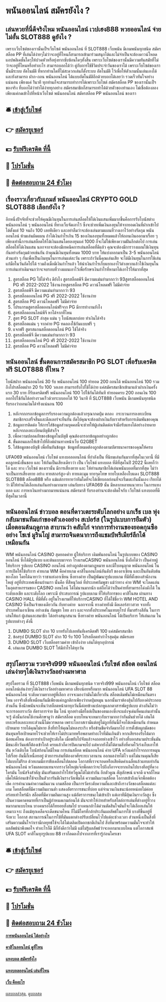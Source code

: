 # พนันออนไลน์ สมัครยังไง ?
## เล่นหวยที่นี่ดีจริงไหม พนันออนไลน์ เวปเฮง888 หวยออนไลน์ จ่ายไม่อั้น SLOT888 ดูยังไง ?
เพราะเว็บไซต์ของเรานั้นเป็ฯเว็บไซต์ พนันออนไลน์ ที่ SLOT888 เว็บพนัน มีเกมพนันทุกชนิด สมัครสล็อต PP ที่เล่นได้ง่ายๆไม่ว่าจะอยู่ที่ไหนก็สามารถเข้ามาร่วมสนุกได้และไม่จำเป็นจะต้องดาวน์โหลดแอปพลิเคชั้นใดๆให้ปวดหัวหรือยุ่งยากซับซ้อนใดๆทั้งสิ้น เพราะเว็บไซต์ของเรานั้นมีความทันสมัยที่ไม่ว่าจะอยู่ที่ไหนหรือทำอะไร สามารถบอกได้ว่า คู่กับการใช้ชีวิตประจำวันของเราได้ เพราะเว็บไซต์ของเรานั้นมีระบบ อัตโนมัติ ที่หากท่านใดที่ไม่สะดวกเล่นก็ตั้งระบบ อัตโนมัติ ไว้เพื่อให้ตัวเกมนั้นเล่นเองได้และยังสามารถ ฝาก-ถอน พนันออนไลน์ ได้แบบอัตโนมัติอีกด้วยบอกได้เลยว่า รวดเร็วทันใจอย่างแน่นอน เพียงแค่ 1นาที ทุกท่านก็จะสามารถทำการได้เพราะเว็บไซต์ สมัครสล็อต PP ของเรานั้นเป็ฯของจริง ที่บอกได้ว่าทำได้ง่ายทุกอย่าง สมัครสมาชิกก็สามารถทำได้ด้วยตัวของท่านเอง ไม่เชื่อต้องลองเพียงแค่กดเข้าไปที่หน้าเว็บไซต์ พนันออนไลน์ สมัครสล็อต PP พนันออนไลน์ ของเรา

## 🛎 [เข้าสู่เว็บไซต์](https://bit.ly/3SdLNi2)
## 👉 [สมัครยูเซอร์](https://bit.ly/3SdLNi2)
## 💵 [รับฟรีเครดิต ที่นี้](https://bit.ly/3dyRKHj)
## 👑 [โปรโมชั่น](https://bit.ly/3dyRKHj)
## 📱 [ติดต่อสอบถาม 24 ชัวโมง](https://bit.ly/3dyRKHj)

## เรื่องราวเกี่ยวกับเกมส์ พนันออนไลน์ CRYPTO GOLD SLOT888 เลือกยังไง ?
อีกหนึ่งปัจจัยที่จะช่วยให้คุณมีเงินทุนในการเล่นสล็อตให้ได้เงินแสนเพิ่มมากขึ้นคือการรับโบนัสต่าง พนันออนไลน์ ๆ พนันออนไลน์ ที่ทางเว็บจัดเอาไว้ ซึ่งจะช่วยเพิ่มเงินลงทุนให้จากยอดเงินที่ฝากเข้าไปได้ตั้งแต่ 10 จนถึง 100 เลยทีเดียว และอย่าลืมว่าจะต้องเล่นตามแผนที่วางเอาไว้อย่างรัดกุม พนันออนไลน์ ห้ามเล่นผิดแผน ถ้าได้เงินกำไรเกิน 15 ของเงินลงทุนทั้งหมดแล้วให้ถอนเงินออกมาเรื่อย ๆ เพียงเท่านี้การเล่นสล็อตให้ได้เงินแสนโดยลงทุนแค่ 1000 ก็จะไม่ใช่เพียงความฝันอีกต่อไป
การเล่นสล็อตให้ได้เงินแสน นอกจากจะต้องมีเทคนิคการเล่นสล็อตที่ดีแล้ว คุณจะต้องมีการวางแผนใช้เงินทุนกันอย่างรัดกุมด้วยเช่นกัน ถ้าคุณมีเงินทุนทั้งหมด 1000 บาท ให้แบ่งออกมาเป็น 3-5 พนันออนไลน์ ส่วนเท่า ๆ กันเพื่อเป็นเงินทุนในการเล่นแต่ละวัน เพราะถ้าวันนี้คุณเล่นเสีย จะได้มีเงินทุนในการใช้เล่นแก้มือในวันถัดไปได้ รวมถึงเมื่อมีเงินกำไรแล้ว ให้นำเงินกำไรเก็บแยกเอาไว้ต่างหากแล้วใช้เงินทุนในการเล่นเท่าเดิมจนกว่าจะจบรอบที่วางแผนเอาไว้เพื่อรักษาเงินกำไรที่หามาได้เอาไว้ให้มากที่สุด
1. สูตรสล็อต PG ใช้ได้จริง ดียังไง สูตรสล็อตพีจี มีความแม่นยำมากกว่า 93สูตรสล็อตออนไลน์ PG ฟรี 2022-2022 ใช้งานง่ายสูตรสล็อต PG ดาวน์โหลดฟรี ไม่มีค่าจ่าย
2. สูตรสล็อตพีจี มีความแม่นยำมากกว่า 93
3. สูตรสล็อตออนไลน์ PG ฟรี 2022-2022 ใช้งานง่าย
4. สูตรสล็อต PG ดาวน์โหลดฟรี ไม่มีค่าจ่าย
5. โปรแกรมสูตรสล็อตออนไลน์ฟรีจาก PG มีการทำงานยังไง
6. สูตรสล็อตออนไลน์พีจี หาได้จากที่ไหน
7. สูตร PG SLOT ล่าสุด แม่น ๆ โบนัสแตกบ่อย ทำเงินได้จริง
8. สูตรสล็อตแม่น ๆ จากค่าย PG ทดลองใช้กันแบบฟรี ๆ
9. แจกฟรี สูตรสแกนสล็อตออนไลน์ PG ใช้ได้จริง
10. สูตรสล็อตพีจี มีความแม่นยำมากกว่า 93
11. สูตรสล็อตออนไลน์ PG ฟรี 2022-2022 ใช้งานง่าย
12. สูตรสล็อต PG ดาวน์โหลดฟรี ไม่มีค่าจ่าย

## พนันออนไลน์ ขั้นตอนการสมัครสมาชิก PG SLOT เพื่อรับเครดิตฟรี SLOT888 ที่ไหน ?
โบนัสฝาก พนันออนไลน์ 30 รับ พนันออนไลน์ 100 ทํายอด 200 ถอนได้ พนันออนไลน์ 100 รวมถึงโปรสล็อตฝาก 20 รับ 100 วอเลท สามารถรับไปใช้ได้ง่าย แค่สมัครสมาชิกเข้ามาแล้วฝากเงินครั้งแรก 30 บาท ก็รับเครดิตฟรี พนันออนไลน์ 100 ไปใช้กันได้ทันที ทํายอดครบ 200 ถอนเงิน 100 ออกไปใช้กันได้อย่างรวดเร็วด้วยระบบออโต้ 10 วินาที ที่ SLOT888 เว็บพนัน มีเกมพนันทุกชนิด รับรองว่าถอนเงินได้จริงแน่นอน 100
1. หลังจากกรอกข้อมูลการรับรองความถูกต้องแล้วกรุณากดปุ่ม ตกลง  กระบวนการลงทะเบียนสมาชิกจะเสร็จสิ้นและดีลเลอร์จะยืนยัน ถัดไปคุณจะต้องฝากเงินกับเราสำหรับการเดิมพันของคุณ
2. ข้อมูลการติดต่อ ให้การใส่ข้อมูลส่วนบุคคลนี้จะช่วยให้ผู้เล่นติดต่อเจ้ามือรับแทงได้อย่างง่ายดายหลังจากลงทะเบียนบัญชีสำเร็จ
3. เพื่อความปลอดภัยของข้อมูลในบัญชี คุณต้องกรอกข้อมูลอย่างถูกต้อง
4. ขั้นตอนแลกให้เข้าไปที่ลิงค์ผ่านทางหน้าเว็บ G2GBET
5. ใส่ข้อมูลของบัญชี เพื่อยืนยันข้อมูล  ข้อมูลทั้งหมดต้องถูกต้องตามบัตรธนาคารของคุณให้ครบ

UFA069 พนันออนไลน์ เว็บไซต์ แทงบอลออนไลน์ ที่กำลังเป็น ที่นิยมเล่นกันมากที่สุดในเวลานี้ ที่มีคอลูกหนังชื่นชอบ และ ให้กันเป็นเสียงเดียวว่า เป็น เว็บไซต์ แทงบอล ที่ดีที่สุดในปี 2022 นี้เลยก็ว่าได้ และ ทาง เว็บไซต์ ของเรานั้น มีการเสี่ยงทาย และ ให้ท่านสมาชิกได้เล่นพนันบอลที่มากที่สุด ไม่ว่าจะเป็นการเสี่ยงทาย อย่าง ทายสกอร์สูง-ต่ำ ทายเตะมุม ทายจุดโทษ ทายใบเหลืองใบแดง SLOT888 SLOT888 สล็อต888 หรือ แม้แต่การทายว่าทีมใดที่จะได้เขี่ยบอลก่อนที่จะเริ่มเตะกันนั้นเอง เรียกได้ว่า มีให้ท่านได้เลือกเล่นกันอย่างมากมาย เล่นกับทาง UFA069 นั้น มีหลากหลายแนวทาง ในการแทงบอล และ การหาเงินอย่างมากมายแน่นอน สมัครมาสิ รับรองท่านจะต้องติดใจกับ เว็บไซต์ แทงบอลที่ดีที่สุดในเวลานี้

## พนันออนไลน์ ข่าวบอล ตอนที่ดาวเตะระดับโลกอย่าง แกเร็ธ เบล พุ่งกลับมาชนทีมเก่าของตัวเองอย่าง สเปอร์ส (ในรูปแบบการยืมตัว) เมื่อตอนต้นฤดูกาล สาบานว่า คลับไก่ จากการทำงานของยอดกุนซืออย่าง โชเซ่ มูรินโญ่ สามารถจินตนาการถึงแชมป์พรีเมียร์ลีกได้เหมือนกัน
WM พนันออนไลน์ CASINO สุดยอดค่าย ผู้ให้บริการ เดิมพันออนไลน์ ในรูปแบบของ CASINO ออนไลน์ ซึ่งได้มีรูปแบบ และต้นแบบมาจาก โรงแรมCASINO พนันออนไลน์ ซึ่งถือได้ว่า เป็นค่ายผู้ให้บริการ รูปแบบ CASINO ออนไลน์ อย่างถูกต้องตามกฎหมาย และมีใบอนุญาต พนันออนไลน์ ในการเปิดให้ใช้บริการ ค่ายเกม WM คือค่ายเกม คาสิโนออนไลน์อันดับ1 ของอาเซียน และเป็นอันดับต้น ของโลก โดยได้ฉายาว่า ราชาแห่งอาเซียน ซึ่งทางค่าย เป็นผู้พัฒนารูปแบบเกม ที่มีที่ตั้งของสำนักงานใหญ่ อยู่ที่ประเทศเพื่อนบ้านเรา นั้นคือ ที่สีหนุวิลล์ ที่ประเทศกัมพูชา
แม้ว่าทาง ค่าย WM จะโลดแล่น ในอุตสาหกรรมของ CASINO ออนไลน์ ได้ไม่นานมากนัก แต่ถือได้ว่าเป็นค่ายที่สามารถโด่งดังได้ ในระดับเอเชีย และระดับโลก เพราะมี ประสบการณ์ รูปแบบเกม ที่ให้บริการของ คาสิโนสด ผ่านทาง CASINO HALL ที่มีที่ตั้ง อยู่ในโรงแรมที่ให้บริการCASINO ที่ได้ใช้ชื่อว่า WM HOTEL AND CASINO ซึ่งเป็นเจ้าของเดียวกัน กับทางค่าย  นอกจากนี้ ทางค่ายยังมี ดีลเลอร์สาวสวย จากทั้งประเทศในอาเซียน อย่างเช่น กัมพูชา ไทย ลาว และจากทั้งประเทศในแทบยุโรป ที่มาสร้างสีสัน ในการเล่นให้แก่ ผู้เล่นและสมาชิก ได้อย่างสนุกสนาน ซึ่งทางค่าย พนันออนไลน์ ได้เปิดบริการ ให้เล่นเกม ในรูปแบบต่างๆ ดังนี้
1. DUMBO SLOT ฝาก 10 บาทรับไปเลยทันทีเครดิตฟรี 100 แค่สมัครสมาชิก
2. ข้อสรุป DUMBO SLOT ฝาก 10 รับ 100 โปรสล็อตทำกำไรสุดคุ้ม สมัครเลย
3. DUMBO SLOT เว็บสล็อตรวมค่าย เข้าถึงง่าย เล่นได้ทุกอุปกรณ์
4. เล่นเกม DUMBO SLOT ให้มีกำไรได้ทุกวัน

## สรุปโดยรวม รวยจริง999 พนันออนไลน์ เว็บไซต์ สล็อต ออนไลน์เล่นง่ายๆได้เงินรางวัลอย่างมหาศาล
สรุปโดยรวม ที่ SLOT888 เว็บพนัน มีเกมพนันทุกชนิด รวยจริง999 พนันออนไลน์ เว็บไซต์ สล็อต ออนไลน์เล่นง่ายๆได้เงินรางวัลอย่างมหาศาล เสี่ยงน้อยหรือมาก พนันออนไลน์ UFA SLOT 88 พนันออนไลน์ ระดับความยากอยู่ที่เลือก อาจจะมองว่ามันไม่เกี่ยวกัน สล็อตเดิมพันไม่เหมือนกันตรงไหน เอาจริงสิ่งที่เหมือนกันมีเพียงแค่กฎกติกาเพียงว่ากดปุ่มหมุน นอกนั้นเราต้องลุ้นไปกับองค์ประกอบส่วนอื่น ซึ่งนักพนันจะเห็นว่าสล็อตหน้าตาทุกวันนี้ค่อยข้างแปลกหูแลกตาสารพัดรูปแบบ ต่างกันไม่ว่าจะการออกรางวัล อัตราการจ่าย ธีม ไลน์ ทุกอย่างมีสไตล์เป็นของตนเองซึ่งจะแฝงจุเด่นที่คนเล่นเท่านั้นจะรู้ ดังนั้นก่อนใช้งานศึกษาดูว่า สมัครสล็อต แบบไหนจะเหมาะกับเรามากกว่ากันมันช่วยได้ เล่นได้เยอะหรือเลอะเทอะส่วนนี้ไม่ควรพลาด เพราะโอกาสเรามีแต่อยู่ไม่ถูกที่อันนี้ก็จบได้เหมือนกัน
กำหนดเป้าหมาย รายได้คุณไม่หาย สิ่งที่ทำให้คุณไม่หลงระเริง หรือข้ามขีดจำกัดมากไป การตั้งข้อผูกมัดของต้นทุนหรือเป้าหมายไว้จะช่วยให้เราไม่ประมาทหรือพลาดทำอะไรที่มันเกินตัว หากเสียรองรับได้มากน้อยแค่ไหน ต้องการทำเป้าอยู่ระดับใด เมื่อขยับไปจับแล้วจงถอยห่างเข้าไว้ อย่างที่บอกสนามประชันมันมีชนะสักวันแพ้ก็ต้องเข้าใกล้ ครบแล้วก็ควรปิดเกมจบไป แต่หากยังไม่ได้ตามสิ่งที่คาดไว้เร่งเก็บเอาให้ทัน
หวังเติบโต โบนัสก้อนโตมีไหม การเล่นสล็อต พนันออนไลน์ ค่าย UFA หวังแค่กำไรจากการหมุนไปเรื่อย อันนี้ก็เหนื่อยอยู่ ด้วยการเล่นที่ต้องอาศัยระยะเวลานาน ออกผลง่ายได้ไว แต่ไม่นานคุณก็เสียไปแบบไม่รีรอ ด้วยเกมมีการขับเคลื่อนไปตลอด โอกาสที่เราจะรอดหรือเสียคิดค่าเฉลี่ยแล้วแทบเท่ากัน พนันออนไลน์ หวังผลตอบแทนจากรางวัลใหญ่แจ๊กพ็อตกว่าจะไปถึงก็อาจจะยากเกินไปบางทีอยู่ที่ดวงใครมัน โบนัสจึงสำคัญ มันเสริมผลกำไรให้ทวีคูณได้ไม่เท่ากัน อีกตัวคูณ สัญลักษณ์ แจกดี แจกถี่ไหมเช็คให้ดีก่อนเข้าใช้จะเป็นตัวการันตีเงินรางวัลเพิ่มได้
ความผันผวนสล็อต โอกาสเข้าถึงแจ๊กพ็อตต้องเช็ค การคำนวณค่าความผันผวน เกมสล็อต เป็นการวัดระดับความถี่และเข้าถึงรางวัลของสล็อตแต่ละเกม โดยสล็อตที่มีความผันผวนต่ำ แสดงอัตราการชนะที่บ่อย แต่จำนวนเงินชนะน้อยหน่อยไม่ค่อยอร่อยเท่าไหร่นัก สล็อตที่มีความผันผวนสูง แม้อัตราการชนะไม่เข้าเป้า แต่เอาทีมีลุ้นเงินรางวัลสูง ซึ่งเป็นความคาดหมายที่เราเป็นผู้กำหนดเกมก่อนได้ มันจะทำให้ง่ายสำหรับสไตล์การเล่นที่ต่างอยู่ที่วางหมากมาแบบไหน บางคนรอได้ก็ทยอยสั่งสมไป บางคนกล้าได้ด่วนตัดสินใจมันก็จะได้เลือกเล่นให้เหมาะเจาะ
ถึงแม้ทุกเคล็ดจะเด็ดขนาดไหน ก็ไม่มีใครที่กล้าประกันผลลัพธ์ในการใช้ บางทีขึ้นอยู่ที่จังหวะ โอกาส สถานการณ์ในการใช้ที่มันแตกต่างปรับเปลี่ยนไวไปแต่ละช่วงเวลา ส่วนหนึ่งเป็นสิ่งที่เสริมความมั่นใจว่าเรามีกลยุทธ์ใช้จะได้ไม่เตลิดเปิดอกชกตีเกินไป สิ่งที่มาพร้อมความมั่นใจจะทำให้ผลลัพธ์น่าพึงพอใจ ทำอะไรก็ดี มีก็ยังดีกว่าไม่มี แม้ไม่รู้ผลลัพธ์ว่าจะออกมาแบบไหน แต่โอกาสแพ้ UFA SLOT คาสิโนทุกรูปแบบ 88 เราก็ลดลงไปจากการที่เรารู้ก่อนใครเขา

## 🛎 [เข้าสู่เว็บไซต์](https://bit.ly/3SdLNi2)
## 👉 [สมัครยูเซอร์](https://bit.ly/3SdLNi2)
## 💵 [รับฟรีเครดิต ที่นี้](https://bit.ly/3dyRKHj)
## 👑 [โปรโมชั่น](https://bit.ly/3dyRKHj)
## 📱 [ติดต่อสอบถาม 24 ชัวโมง](https://bit.ly/3dyRKHj)

#### [การพนันออนไลน์ ได้อย่างไร](https://atom.io/themes/การพนันออนไลน์%20ได้อย่างไร)
#### [คาสิโนออนไลน์ ดูที่ไหน](https://atom.io/themes/คาสิโนออนไลน์%20ดูที่ไหน)
#### [แทงบอล สมัครยังไง](https://atom.io/themes/แทงบอล%20สมัครยังไง)
#### [แทงบอลออนไลน์ เล่นที่ไหน](https://atom.io/themes/แทงบอลออนไลน์%20เล่นที่ไหน)
#### [เว็บ คืออะไร](https://atom.io/themes/เว็บ%20คืออะไร)

[ผลบอลล่าสุด](https://siamsport.tv "ผลบอลล่าสุด"), [ดูบอลสด](https://siamsport.tv/ดูบอลสด "ดูบอลสด")